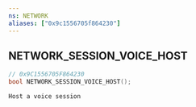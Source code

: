 ```yaml
---
ns: NETWORK
aliases: ["0x9c1556705f864230"]
---
```

## NETWORK_SESSION_VOICE_HOST

```c
// 0x9C1556705F864230
bool NETWORK_SESSION_VOICE_HOST();
```

```
Host a voice session
```
